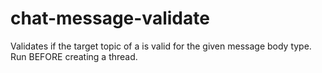 # chat-message-validate

Validates if the target topic of a is valid for the given message body type.
Run BEFORE creating a thread.
